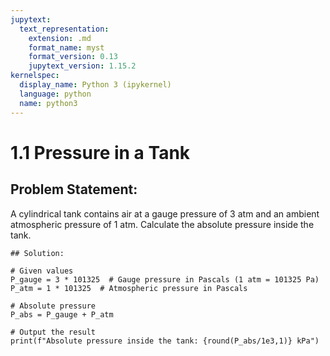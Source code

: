 ```yaml
---
jupytext:
  text_representation:
    extension: .md
    format_name: myst
    format_version: 0.13
    jupytext_version: 1.15.2
kernelspec:
  display_name: Python 3 (ipykernel)
  language: python
  name: python3
---
```


# 1.1 Pressure in a Tank

## Problem Statement:
A cylindrical tank contains air at a gauge pressure of 3 atm and an ambient atmospheric pressure of 1 atm. 
Calculate the absolute pressure inside the tank.

```{code-cell} ipython3
## Solution:

# Given values
P_gauge = 3 * 101325  # Gauge pressure in Pascals (1 atm = 101325 Pa)
P_atm = 1 * 101325  # Atmospheric pressure in Pascals

# Absolute pressure
P_abs = P_gauge + P_atm

# Output the result
print(f"Absolute pressure inside the tank: {round(P_abs/1e3,1)} kPa")
```
